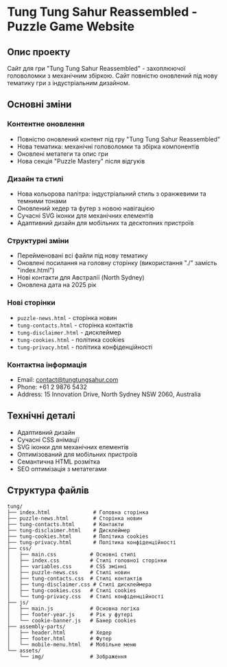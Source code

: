# Tung Tung Sahur Reassembled - Puzzle Game Website

## Опис проекту

Сайт для гри "Tung Tung Sahur Reassembled" - захоплюючої головоломки з механічним збіркою. Сайт повністю оновлений під нову тематику гри з індустріальним дизайном.

## Основні зміни

### Контентне оновлення

- Повністю оновлений контент під гру "Tung Tung Sahur Reassembled"
- Нова тематика: механічні головоломки та збірка компонентів
- Оновлені метатеги та опис гри
- Нова секція "Puzzle Mastery" після відгуків

### Дизайн та стилі

- Нова кольорова палітра: індустріальний стиль з оранжевими та темними тонами
- Оновлений хедер та футер з новою навігацією
- Сучасні SVG іконки для механічних елементів
- Адаптивний дизайн для мобільних та десктопних пристроїв

### Структурні зміни

- Перейменовані всі файли під нову тематику
- Оновлені посилання на головну сторінку (використання "./" замість "index.html")
- Нові контакти для Австралії (North Sydney)
- Оновлена дата на 2025 рік

### Нові сторінки

- `puzzle-news.html` - сторінка новин
- `tung-contacts.html` - сторінка контактів
- `tung-disclaimer.html` - дисклеймер
- `tung-cookies.html` - політика cookies
- `tung-privacy.html` - політика конфіденційності

### Контактна інформація

- Email: contact@tungtungsahur.com
- Phone: +61 2 9876 5432
- Address: 15 Innovation Drive, North Sydney NSW 2060, Australia

## Технічні деталі

- Адаптивний дизайн
- Сучасні CSS анімації
- SVG іконки для механічних елементів
- Оптимізований для мобільних пристроїв
- Семантична HTML розмітка
- SEO оптимізація з метатегами

## Структура файлів

```
tung/
├── index.html              # Головна сторінка
├── puzzle-news.html        # Сторінка новин
├── tung-contacts.html      # Контакти
├── tung-disclaimer.html    # Дисклеймер
├── tung-cookies.html       # Політика cookies
├── tung-privacy.html       # Політика конфіденційності
├── css/
│   ├── main.css           # Основні стилі
│   ├── index.css          # Стилі головної сторінки
│   ├── variables.css      # CSS змінні
│   ├── puzzle-news.css    # Стилі новин
│   ├── tung-contacts.css  # Стилі контактів
│   ├── tung-disclaimer.css # Стилі дисклеймера
│   ├── tung-cookies.css   # Стилі cookies
│   └── tung-privacy.css   # Стилі конфіденційності
├── js/
│   ├── main.js            # Основна логіка
│   ├── footer-year.js     # Рік у футері
│   └── cookie-banner.js   # Банер cookies
├── assembly-parts/
│   ├── header.html        # Хедер
│   ├── footer.html        # Футер
│   └── mobile-menu.html   # Мобільне меню
└── assets/
    └── img/               # Зображення
```
